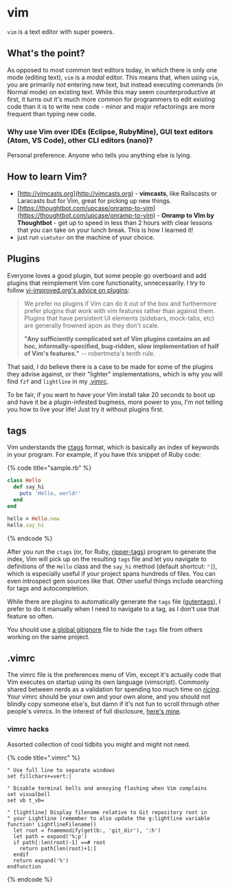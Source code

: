 # vim

`vim` is a text editor with super powers.

## What's the point?

As opposed to most common text editors today, in which there is only one mode \(editing text\), `vim` is a _modal_ editor. This means that, when using `vim`, you are primarily _not_ entering new text, but instead executing commands \(in Normal mode\) on existing text. While this may seem counterproductive at first, it turns out it's much more common for programmers to edit existing code than it is to write new code - minor and major refactorings are more frequent than typing new code.

### Why use Vim over IDEs \(Eclipse, RubyMine\), GUI text editors \(Atom, VS Code\), other CLI editors \(nano\)?

Personal preference. Anyone who tells you anything else is lying.

## How to learn Vim?

* [http://vimcasts.org](http://vimcasts.org) - **vimcasts**, like Railscasts or Laracasts but for Vim, great for picking up new things.
* [https://thoughtbot.com/upcase/onramp-to-vim](https://thoughtbot.com/upcase/onramp-to-vim) - **Onramp to VIm by Thoughtbot** - get up to speed in less than 2 hours with clear lessons that you can take on your lunch break. This is how I learned it!
* just run `vimtutor` on the machine of your choice.

## Plugins

Everyone loves a good plugin, but some people go overboard and add plugins that reimplement Vim core functionality, unnecessarily. I try to follow [vi-improved.org's advice on plugins](https://www.vi-improved.org/plugins/): 

> We prefer no plugins if Vim can do it out of the box and furthermore prefer plugins that work with vim features rather than against them. Plugins that have persistent UI elements \(sidebars, mock-tabs, etc\) are generally frowned apon as they don't scale.
>
> **"Any sufficiently complicated set of Vim plugins contains an ad hoc, informally-specified, bug-ridden, slow implementation of half of Vim's features."** -- robertmeta's tenth rule.

That said, I do believe there is a case to be made for some of the plugins they advise against, or their "lighter" implementations, which is why you will find `fzf` and `lightline` in my [.vimrc](vim.md#vimrc).

To be fair, if you want to have your Vim install take 20 seconds to boot up and have it be a plugin-infested bugmess, more power to you, I'm not telling you how to live your life! Just try it without plugins first.

## tags

Vim understands the [ctags](https://ctags.io) format, which is basically an index of keywords in your program. For example, if you have this snippet of Ruby code:

{% code title="sample.rb" %}
```ruby
class Hello
  def say_hi
    puts 'Hello, world!'
  end
end

hello = Hello.new
hello.say_hi

```
{% endcode %}

After you run the `ctags` \(or, for Ruby, [ripper-tags](https://github.com/tmm1/ripper-tags)\) program to generate the index, Vim will pick up on the resulting `tags` file and let you navigate to definitions of the `Hello` class and the `say_hi` method \(default shortcut: `⌃]`\), which is especially useful if your project spans hundreds of files. You can even introspect gem sources like that. Other useful things include searching for tags and autocompletion.

While there are plugins to automatically generate the `tags` file \([gutentags](https://bolt80.com/gutentags/)\), I prefer to do it manually when I need to navigate to a tag, as I don't use that feature so often. 

You should use [a global gitignore](git.md#global-gitignore) file to hide the `tags` file from others working on the same project.

## .vimrc

The vimrc file is the preferences menu of Vim, except it's actually code that Vim executes on startup using its own language \(vimscript\). Commonly shared between nerds as a validation for spending too much time on [_ricing_](https://www.reddit.com/r/unixporn/comments/3iy3wd/stupid_question_what_is_ricing/). Your vimrc should be your own and your own alone, and you should not blindly copy someone else's, but damn if it's not fun to scroll through other people's vimrcs. In the interest of full disclosure, [here's mine](https://github.com/crescentrose/dotfiles/blob/master/vimrc).

### vimrc hacks

Assorted collection of cool tidbits you might and might not need.

{% code title=".vimrc" %}
```text
" Use full line to separate windows
set fillchars+=vert:│

" Disable terminal bells and annoying flashing when Vim complains
set visualbell
set vb t_vb=

" [lightline] Display filename relative to Git repository root in 
" your Lightline (remember to also update the g:lightline variable
function! LightlineFilename()
  let root = fnamemodify(get(b:, 'git_dir'), ':h')
  let path = expand('%:p')
  if path[:len(root)-1] ==# root
    return path[len(root)+1:]
  endif
  return expand('%')
endfunction
```
{% endcode %}







